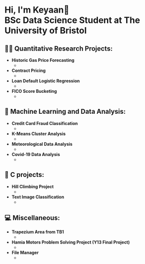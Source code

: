 <h1>Hi, I'm Keyaan👋<br>BSc Data Science Student at The University of Bristol</h1>


<h2>👨‍💻 Quantitative Research Projects:</h2>

- <b>Historic Gas Price Forecasting</b>
  - []()
- <b>Contract Pricing</b>
  - []()
- <b>Loan Default Logistic Regression</b>
  - []()
- <b>FICO Score Bucketing</b>
  - []()


<h2>🤖 Machine Learning and Data Analysis:</h2>

- <b>Credit Card Fraud Classification</b>
  - []()
- <b>K-Means Cluster Analysis</b>
  - []()
- <b>Meteorological Data Analysis</b>
  - []()
- <b>Covid-19 Data Analysis</b>
  - []()


 <h2>🔢 C projects:</h2>
  
  - <b>Hill Climbing Project</b>
    - []()
- <b>Text Image Classification</b>
  - []()


 
<h2>💻 Miscellaneous:</h2>
  
- <b>Trapezium Area from TB1</b>
  - []()
- <b>Hamia Motors Problem Solving Project (Y13 Final Project)</b>
  - []()
- <b>File Manager</b>
  - []()
